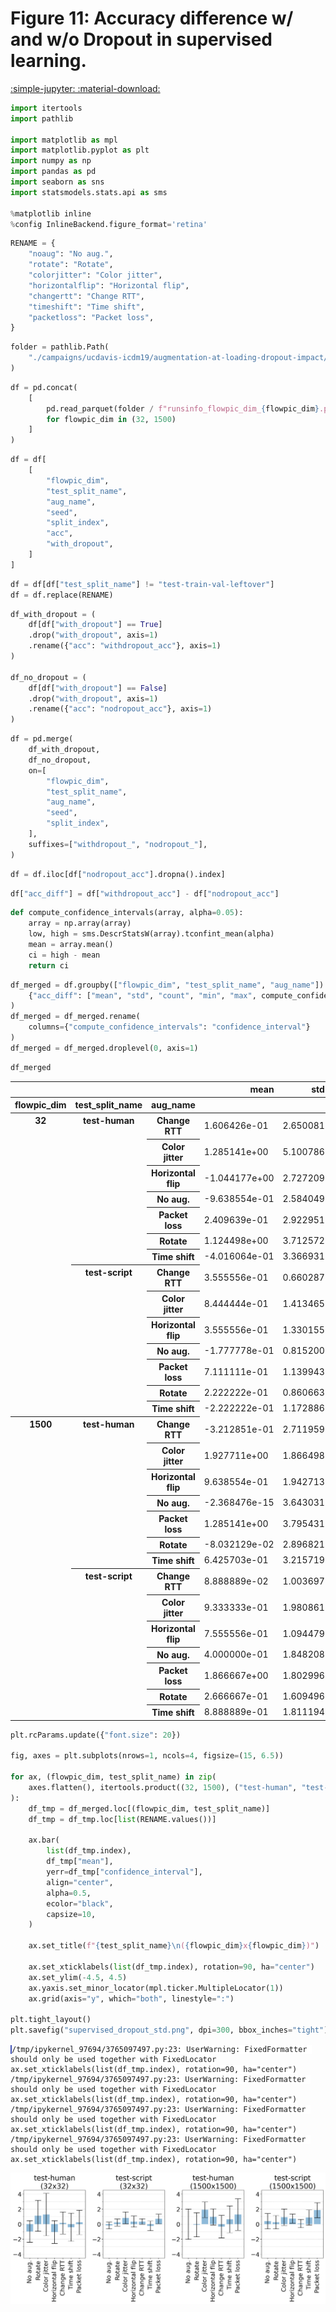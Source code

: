 
<style>
code.outputcode {
    background-color: white;
    border-left: solid 2px #4051b5;
    line-height:normal;
    font-family:Menlo,'DejaVu Sans Mono',consolas,'Courier New',monospace;
}
pre.outputcode {
    background-color: white;
    border-left: solid 2px #4051b5;
    line-height:normal;
    font-family:Menlo,'DejaVu Sans Mono',consolas,'Courier New',monospace;
    padding-left: 15px;
}
.ansi-red-fg {
  color: #e75c58;
}
.ansi-blue-fg {
  color: #208ffb;
}
</style>
# Figure 11: Accuracy difference w/ and w/o Dropout in supervised learning.

[:simple-jupyter: :material-download:](/papers/imc23/notebooks/figure11_dropout_impact_supervised_setting.ipynb)


```python
import itertools
import pathlib

import matplotlib as mpl
import matplotlib.pyplot as plt
import numpy as np
import pandas as pd
import seaborn as sns
import statsmodels.stats.api as sms

%matplotlib inline
%config InlineBackend.figure_format='retina'
```

```python
RENAME = {
    "noaug": "No aug.",
    "rotate": "Rotate",
    "colorjitter": "Color jitter",
    "horizontalflip": "Horizontal flip",
    "changertt": "Change RTT",
    "timeshift": "Time shift",
    "packetloss": "Packet loss",
}
```

```python
folder = pathlib.Path(
    "./campaigns/ucdavis-icdm19/augmentation-at-loading-dropout-impact/campaign_summary/augment-at-loading-dropout-impact/"
)
```

```python
df = pd.concat(
    [
        pd.read_parquet(folder / f"runsinfo_flowpic_dim_{flowpic_dim}.parquet")
        for flowpic_dim in (32, 1500)
    ]
)
```

```python
df = df[
    [
        "flowpic_dim",
        "test_split_name",
        "aug_name",
        "seed",
        "split_index",
        "acc",
        "with_dropout",
    ]
]
```

```python
df = df[df["test_split_name"] != "test-train-val-leftover"]
df = df.replace(RENAME)
```

```python
df_with_dropout = (
    df[df["with_dropout"] == True]
    .drop("with_dropout", axis=1)
    .rename({"acc": "withdropout_acc"}, axis=1)
)

df_no_dropout = (
    df[df["with_dropout"] == False]
    .drop("with_dropout", axis=1)
    .rename({"acc": "nodropout_acc"}, axis=1)
)
```

```python
df = pd.merge(
    df_with_dropout,
    df_no_dropout,
    on=[
        "flowpic_dim",
        "test_split_name",
        "aug_name",
        "seed",
        "split_index",
    ],
    suffixes=["withdropout_", "nodropout_"],
)
```

```python
df = df.iloc[df["nodropout_acc"].dropna().index]
```

```python
df["acc_diff"] = df["withdropout_acc"] - df["nodropout_acc"]
```

```python
def compute_confidence_intervals(array, alpha=0.05):
    array = np.array(array)
    low, high = sms.DescrStatsW(array).tconfint_mean(alpha)
    mean = array.mean()
    ci = high - mean
    return ci
```

```python
df_merged = df.groupby(["flowpic_dim", "test_split_name", "aug_name"]).agg(
    {"acc_diff": ["mean", "std", "count", "min", "max", compute_confidence_intervals]}
)
df_merged = df_merged.rename(
    columns={"compute_confidence_intervals": "confidence_interval"}
)
df_merged = df_merged.droplevel(0, axis=1)
```

```python
df_merged
```



<div class="md-typeset__scrollwrap">
<div class="md-typeset__table">
<table>
<thead>
<tr style="text-align: right;">
<th></th>
<th></th>
<th></th>
<th>mean</th>
<th>std</th>
<th>count</th>
<th>min</th>
<th>max</th>
<th>confidence_interval</th>
</tr>
<tr>
<th>flowpic_dim</th>
<th>test_split_name</th>
<th>aug_name</th>
<th></th>
<th></th>
<th></th>
<th></th>
<th></th>
<th></th>
</tr>
</thead>
<tbody>
<tr>
<th rowspan="14" valign="top">32</th>
<th rowspan="7" valign="top">test-human</th>
<th>Change RTT</th>
<td>1.606426e-01</td>
<td>2.650081</td>
<td>15</td>
<td>-6.024096</td>
<td>4.819277</td>
<td>1.467566</td>
</tr>
<tr>
<th>Color jitter</th>
<td>1.285141e+00</td>
<td>5.100786</td>
<td>15</td>
<td>-8.433735</td>
<td>7.228916</td>
<td>2.824721</td>
</tr>
<tr>
<th>Horizontal flip</th>
<td>-1.044177e+00</td>
<td>2.727209</td>
<td>15</td>
<td>-4.819277</td>
<td>6.024096</td>
<td>1.510278</td>
</tr>
<tr>
<th>No aug.</th>
<td>-9.638554e-01</td>
<td>2.584049</td>
<td>15</td>
<td>-4.819277</td>
<td>2.409639</td>
<td>1.430999</td>
</tr>
<tr>
<th>Packet loss</th>
<td>2.409639e-01</td>
<td>2.922951</td>
<td>15</td>
<td>-3.614458</td>
<td>6.024096</td>
<td>1.618676</td>
</tr>
<tr>
<th>Rotate</th>
<td>1.124498e+00</td>
<td>3.712572</td>
<td>15</td>
<td>-7.228916</td>
<td>6.024096</td>
<td>2.055954</td>
</tr>
<tr>
<th>Time shift</th>
<td>-4.016064e-01</td>
<td>3.366931</td>
<td>15</td>
<td>-6.024096</td>
<td>6.024096</td>
<td>1.864544</td>
</tr>
<tr>
<th rowspan="7" valign="top">test-script</th>
<th>Change RTT</th>
<td>3.555556e-01</td>
<td>0.660287</td>
<td>15</td>
<td>-0.666667</td>
<td>1.333333</td>
<td>0.365655</td>
</tr>
<tr>
<th>Color jitter</th>
<td>8.444444e-01</td>
<td>1.413465</td>
<td>15</td>
<td>-1.333333</td>
<td>3.333333</td>
<td>0.782751</td>
</tr>
<tr>
<th>Horizontal flip</th>
<td>3.555556e-01</td>
<td>1.330155</td>
<td>15</td>
<td>-2.666667</td>
<td>2.666667</td>
<td>0.736615</td>
</tr>
<tr>
<th>No aug.</th>
<td>-1.777778e-01</td>
<td>0.815200</td>
<td>15</td>
<td>-2.000000</td>
<td>0.666667</td>
<td>0.451442</td>
</tr>
<tr>
<th>Packet loss</th>
<td>7.111111e-01</td>
<td>1.139943</td>
<td>15</td>
<td>-1.333333</td>
<td>2.666667</td>
<td>0.631280</td>
</tr>
<tr>
<th>Rotate</th>
<td>2.222222e-01</td>
<td>0.860663</td>
<td>15</td>
<td>-0.666667</td>
<td>2.000000</td>
<td>0.476619</td>
</tr>
<tr>
<th>Time shift</th>
<td>-2.222222e-01</td>
<td>1.172886</td>
<td>15</td>
<td>-2.000000</td>
<td>2.000000</td>
<td>0.649523</td>
</tr>
<tr>
<th rowspan="14" valign="top">1500</th>
<th rowspan="7" valign="top">test-human</th>
<th>Change RTT</th>
<td>-3.212851e-01</td>
<td>2.711959</td>
<td>15</td>
<td>-4.819277</td>
<td>6.024096</td>
<td>1.501833</td>
</tr>
<tr>
<th>Color jitter</th>
<td>1.927711e+00</td>
<td>1.866498</td>
<td>15</td>
<td>-1.204819</td>
<td>6.024096</td>
<td>1.033632</td>
</tr>
<tr>
<th>Horizontal flip</th>
<td>9.638554e-01</td>
<td>1.942713</td>
<td>15</td>
<td>-2.409639</td>
<td>3.614458</td>
<td>1.075838</td>
</tr>
<tr>
<th>No aug.</th>
<td>-2.368476e-15</td>
<td>3.643031</td>
<td>15</td>
<td>-4.819277</td>
<td>7.228916</td>
<td>2.017443</td>
</tr>
<tr>
<th>Packet loss</th>
<td>1.285141e+00</td>
<td>3.795431</td>
<td>15</td>
<td>-3.614458</td>
<td>9.638554</td>
<td>2.101840</td>
</tr>
<tr>
<th>Rotate</th>
<td>-8.032129e-02</td>
<td>2.896821</td>
<td>15</td>
<td>-4.819277</td>
<td>4.819277</td>
<td>1.604206</td>
</tr>
<tr>
<th>Time shift</th>
<td>6.425703e-01</td>
<td>3.215719</td>
<td>15</td>
<td>-3.614458</td>
<td>7.228916</td>
<td>1.780806</td>
</tr>
<tr>
<th rowspan="7" valign="top">test-script</th>
<th>Change RTT</th>
<td>8.888889e-02</td>
<td>1.003697</td>
<td>15</td>
<td>-1.333333</td>
<td>2.666667</td>
<td>0.555829</td>
</tr>
<tr>
<th>Color jitter</th>
<td>9.333333e-01</td>
<td>1.980861</td>
<td>15</td>
<td>-3.333333</td>
<td>5.333333</td>
<td>1.096964</td>
</tr>
<tr>
<th>Horizontal flip</th>
<td>7.555556e-01</td>
<td>1.094479</td>
<td>15</td>
<td>-1.333333</td>
<td>2.666667</td>
<td>0.606102</td>
</tr>
<tr>
<th>No aug.</th>
<td>4.000000e-01</td>
<td>1.848208</td>
<td>15</td>
<td>-2.000000</td>
<td>4.000000</td>
<td>1.023504</td>
</tr>
<tr>
<th>Packet loss</th>
<td>1.866667e+00</td>
<td>1.802996</td>
<td>15</td>
<td>0.000000</td>
<td>6.000000</td>
<td>0.998466</td>
</tr>
<tr>
<th>Rotate</th>
<td>2.666667e-01</td>
<td>1.609496</td>
<td>15</td>
<td>-2.666667</td>
<td>3.333333</td>
<td>0.891309</td>
</tr>
<tr>
<th>Time shift</th>
<td>8.888889e-01</td>
<td>1.811194</td>
<td>15</td>
<td>-0.666667</td>
<td>5.333333</td>
<td>1.003006</td>
</tr>
</tbody>
</table>
</div>
</div>



```python
plt.rcParams.update({"font.size": 20})

fig, axes = plt.subplots(nrows=1, ncols=4, figsize=(15, 6.5))

for ax, (flowpic_dim, test_split_name) in zip(
    axes.flatten(), itertools.product((32, 1500), ("test-human", "test-script"))
):
    df_tmp = df_merged.loc[(flowpic_dim, test_split_name)]
    df_tmp = df_tmp.loc[list(RENAME.values())]

    ax.bar(
        list(df_tmp.index),
        df_tmp["mean"],
        yerr=df_tmp["confidence_interval"],
        align="center",
        alpha=0.5,
        ecolor="black",
        capsize=10,
    )

    ax.set_title(f"{test_split_name}\n({flowpic_dim}x{flowpic_dim})")

    ax.set_xticklabels(list(df_tmp.index), rotation=90, ha="center")
    ax.set_ylim(-4.5, 4.5)
    ax.yaxis.set_minor_locator(mpl.ticker.MultipleLocator(1))
    ax.grid(axis="y", which="both", linestyle=":")

plt.tight_layout()
plt.savefig("supervised_dropout_std.png", dpi=300, bbox_inches="tight")
```
<pre><code class="outputcode">/tmp/ipykernel_97694/3765097497.py:23: UserWarning: FixedFormatter should only be used together with FixedLocator
ax.set_xticklabels(list(df_tmp.index), rotation=90, ha="center")
/tmp/ipykernel_97694/3765097497.py:23: UserWarning: FixedFormatter should only be used together with FixedLocator
ax.set_xticklabels(list(df_tmp.index), rotation=90, ha="center")
/tmp/ipykernel_97694/3765097497.py:23: UserWarning: FixedFormatter should only be used together with FixedLocator
ax.set_xticklabels(list(df_tmp.index), rotation=90, ha="center")
/tmp/ipykernel_97694/3765097497.py:23: UserWarning: FixedFormatter should only be used together with FixedLocator
ax.set_xticklabels(list(df_tmp.index), rotation=90, ha="center")
</code></pre>


    
![png](figure11_dropout_impact_supervised_setting_files/figure11_dropout_impact_supervised_setting_15_1.png)
    

